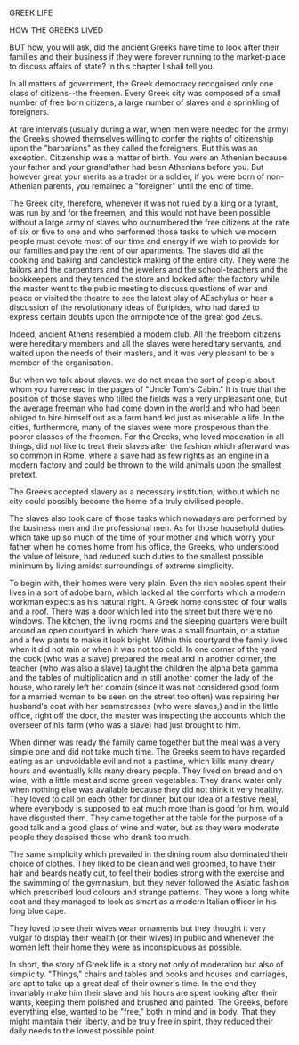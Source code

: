 GREEK LIFE

HOW THE GREEKS LIVED


BUT how, you will ask, did the ancient Greeks have time
to look after their families and their business if they were
forever running to the market-place to discuss affairs of state?
In this chapter I shall tell you.

In all matters of government, the Greek democracy recognised
only one class of citizens--the freemen. Every Greek
city was composed of a small number of free born citizens, a
large number of slaves and a sprinkling of foreigners.

At rare intervals (usually during a war, when men were
needed for the army) the Greeks showed themselves willing to
confer the rights of citizenship upon the "barbarians" as they
called the foreigners. But this was an exception. Citizenship
was a matter of birth. You were an Athenian because your
father and your grandfather had been Athenians before you.
But however great your merits as a trader or a soldier, if you
were born of non-Athenian parents, you remained a "foreigner"
until the end of time.

The Greek city, therefore, whenever it was not ruled by a
king or a tyrant, was run by and for the freemen, and this
would not have been possible without a large army of slaves
who outnumbered the free citizens at the rate of six or five
to one and who performed those tasks to which we modern
people must devote most of our time and energy if we wish to
provide for our families and pay the rent of our apartments.
The slaves did all the cooking and baking and candlestick
making of the entire city. They were the tailors and the carpenters
and the jewelers and the school-teachers and the bookkeepers
and they tended the store and looked after the factory
while the master went to the public meeting to discuss questions
of war and peace or visited the theatre to see the latest
play of AEschylus or hear a discussion of the revolutionary ideas
of Euripides, who had dared to express certain doubts upon
the omnipotence of the great god Zeus.

Indeed, ancient Athens resembled a modem club. All the
freeborn citizens were hereditary members and all the slaves
were hereditary servants, and waited upon the needs of their
masters, and it was very pleasant to be a member of the
organisation.

But when we talk about slaves. we do not mean the sort of
people about whom you have read in the pages of "Uncle
Tom's Cabin." It is true that the position of those slaves who
tilled the fields was a very unpleasant one, but the average
freeman who had come down in the world and who had been
obliged to hire himself out as a farm hand led just as miserable
a life. In the cities, furthermore, many of the slaves were
more prosperous than the poorer classes of the freemen. For
the Greeks, who loved moderation in all things, did not like to
treat their slaves after the fashion which afterward was so
common in Rome, where a slave had as few rights as an engine
in a modern factory and could be thrown to the wild animals
upon the smallest pretext.

The Greeks accepted slavery as a necessary institution,
without which no city could possibly become the home of a truly
civilised people.

The slaves also took care of those tasks which nowadays are
performed by the business men and the professional men. As
for those household duties which take up so much of the time
of your mother and which worry your father when he comes
home from his office, the Greeks, who understood the value of
leisure, had reduced such duties to the smallest possible minimum
by living amidst surroundings of extreme simplicity.

To begin with, their homes were very plain. Even the rich
nobles spent their lives in a sort of adobe barn, which lacked
all the comforts which a modern workman expects as his natural
right. A Greek home consisted of four walls and a roof.
There was a door which led into the street but there were no
windows. The kitchen, the living rooms and the sleeping quarters
were built around an open courtyard in which there was a
small fountain, or a statue and a few plants to make it look
bright. Within this courtyard the family lived when it did not
rain or when it was not too cold. In one corner of the yard the
cook (who was a slave) prepared the meal and in another
corner, the teacher (who was also a slave) taught the children
the alpha beta gamma and the tables of multiplication and in
still another corner the lady of the house, who rarely left her
domain (since it was not considered good form for a married
woman to be seen on the street too often) was repairing her
husband's coat with her seamstresses (who were slaves,) and
in the little office, right off the door, the master was inspecting
the accounts which the overseer of his farm (who was a slave)
had just brought to him.

When dinner was ready the family came together but the
meal was a very simple one and did not take much time. The
Greeks seem to have regarded eating as an unavoidable evil
and not a pastime, which kills many dreary hours and eventually
kills many dreary people. They lived on bread and on
wine, with a little meat and some green vegetables. They
drank water only when nothing else was available because
they did not think it very healthy. They loved to call on each
other for dinner, but our idea of a festive meal, where everybody
is supposed to eat much more than is good for him, would
have disgusted them. They came together at the table for
the purpose of a good talk and a good glass of wine and water,
but as they were moderate people they despised those who
drank too much.

The same simplicity which prevailed in the dining room
also dominated their choice of clothes. They liked to be clean
and well groomed, to have their hair and beards neatly cut,
to feel their bodies strong with the exercise and the swimming
of the gymnasium, but they never followed the Asiatic fashion
which prescribed loud colours and strange patterns. They
wore a long white coat and they managed to look as smart as
a modern Italian officer in his long blue cape.

They loved to see their wives wear ornaments but they
thought it very vulgar to display their wealth (or their wives)
in public and whenever the women left their home they were as
inconspicuous as possible.

In short, the story of Greek life is a story not only of moderation
but also of simplicity. "Things," chairs and tables and
books and houses and carriages, are apt to take up a great
deal of their owner's time. In the end they invariably make
him their slave and his hours are spent looking after their
wants, keeping them polished and brushed and painted. The
Greeks, before everything else, wanted to be "free," both in
mind and in body. That they might maintain their liberty, and
be truly free in spirit, they reduced their daily needs to the
lowest possible point.
